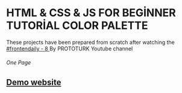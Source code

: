 # HTML & CSS & JS FOR BEGİNNER TUTORİAL COLOR PALETTE 

<p>These projects have been prepared from scratch after watching the 
<a href="https://www.youtube.com/watch?v=V5oCDP4THQc&list=PLfAfrKyDRWrGze_1T1bUU0qA9RknVKI5J&index=19">#frontendaily - 8
</a>By PROTOTURK Youtube channel</p>

<h6>One Page<h6> 
  <h2> <a href="https://colorpalettegenerator1.netlify.app/" rel="nofollow">Demo website</a> </h2>
 